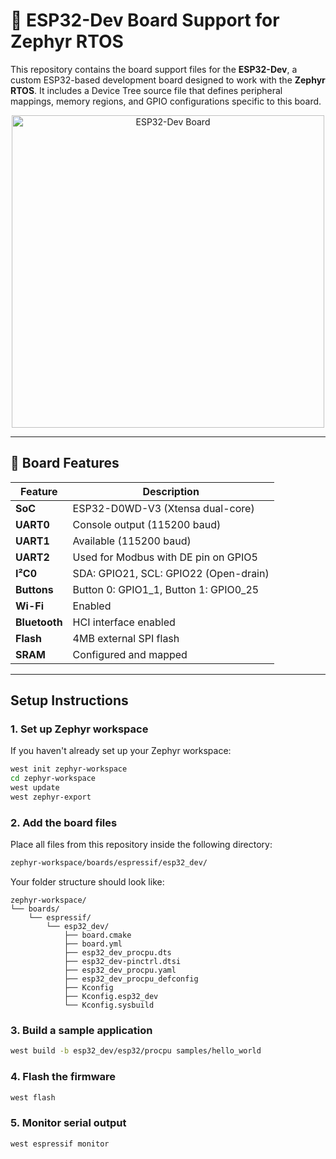# 🧠 ESP32-Dev Board Support for Zephyr RTOS

This repository contains the board support files for the **ESP32-Dev**, a custom ESP32-based development board designed to work with the **Zephyr RTOS**. It includes a Device Tree source file that defines peripheral mappings, memory regions, and GPIO configurations specific to this board.


<p align="center">
  <img src="https://drive.usercontent.google.com/uc?id=1pIPVY6q-XbUXOz9KB1vCSkcN2TUEpoSZ&export=download" alt="ESP32-Dev Board" width="500"/>
</p>

---

## 📌 Board Features

| Feature       | Description                                 |
|---------------|---------------------------------------------|
| **SoC**       | ESP32-D0WD-V3 (Xtensa dual-core)            |
| **UART0**     | Console output (115200 baud)                |
| **UART1**     | Available (115200 baud)                     |
| **UART2**     | Used for Modbus with DE pin on GPIO5        |
| **I²C0**      | SDA: GPIO21, SCL: GPIO22 (Open-drain)       |
| **Buttons**   | Button 0: GPIO1_1, Button 1: GPIO0_25       |
| **Wi-Fi**     | Enabled                                     |
| **Bluetooth** | HCI interface enabled                       |
| **Flash**     | 4MB external SPI flash                      |
| **SRAM**      | Configured and mapped                       |

---

## Setup Instructions

### 1. Set up Zephyr workspace

If you haven't already set up your Zephyr workspace:

```bash
west init zephyr-workspace
cd zephyr-workspace
west update
west zephyr-export
```

### 2. Add the board files

Place all files from this repository inside the following directory:

```bash
zephyr-workspace/boards/espressif/esp32_dev/
```

Your folder structure should look like:

```
zephyr-workspace/
└── boards/
    └── espressif/
        └── esp32_dev/
            ├── board.cmake
            ├── board.yml
            ├── esp32_dev_procpu.dts
            ├── esp32_dev-pinctrl.dtsi
            ├── esp32_dev_procpu.yaml
            ├── esp32_dev_procpu_defconfig
            ├── Kconfig
            ├── Kconfig.esp32_dev
            └── Kconfig.sysbuild
```

### 3. Build a sample application

```bash
west build -b esp32_dev/esp32/procpu samples/hello_world
```

### 4. Flash the firmware

```bash
west flash
```

### 5. Monitor serial output
```bash
west espressif monitor
```
